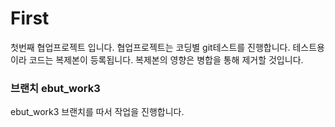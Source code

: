# First
첫번째 협업프로젝트 입니다.
협업프로젝트는 코딩별 git테스트를 진행합니다.
테스트용이라 코드는 복제본이 등록됩니다.
복제본의 영향은 병합을 통해 제거할 것입니다.

### 브랜치 ebut_work3
ebut_work3 브랜치를 따서 작업을 진행합니다.

